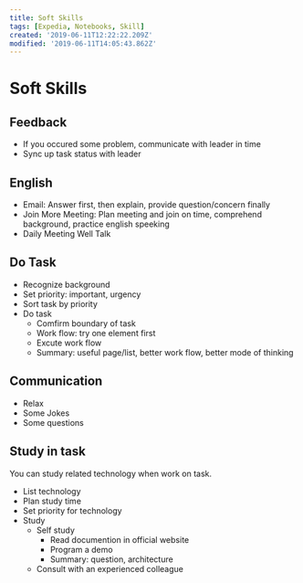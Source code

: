 ```yaml
---
title: Soft Skills
tags: [Expedia, Notebooks, Skill]
created: '2019-06-11T12:22:22.209Z'
modified: '2019-06-11T14:05:43.862Z'
---
```


# Soft Skills

## Feedback
  - If you occured some problem, communicate with leader in time
  - Sync up task status with leader

## English 
  - Email: Answer first, then explain, provide question/concern finally
  - Join More Meeting: Plan meeting and join on time, comprehend background, practice english speeking
  - Daily Meeting Well Talk

## Do Task
  - Recognize background
  - Set priority: important, urgency
  - Sort task by priority
  - Do task
    - Comfirm boundary of task
    - Work flow: try one element first
    - Excute work flow
    - Summary: useful page/list, better work flow, better mode of thinking

## Communication
  - Relax
  - Some Jokes
  - Some questions

## Study in task
You can study related technology when work on task.
  - List technology
  - Plan study time
  - Set priority for technology
  - Study
    - Self study
      - Read documention in official website
      - Program a demo
      - Summary: question, architecture
    - Consult with an experienced colleague
